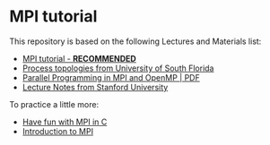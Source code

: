 # MPI tutorial

This repository is based on the following Lectures and Materials list: 

- [MPI tutorial - **RECOMMENDED**](https://mpitutorial.com/tutorials/)
- [Process topologies from University of South Florida](http://www.rc.usf.edu/tutorials/classes/tutorial/mpi/chapter10.html)
- [Parallel Programming in MPI and OpenMP | PDF](http://enformtk.u-aizu.ac.jp/courses/hpc/EijkhoutParComp.pdf)
- [Lecture Notes from Stanford University](http://adl.stanford.edu/cme342/Lecture_Notes.html)

To practice a little more: 

- [Have fun with MPI in C](https://www.codingame.com/playgrounds/47058/have-fun-with-mpi-in-c/lets-start-to-have-fun-with-mpi)
- [Introduction to MPI](https://www.codingame.com/playgrounds/349/introduction-to-mpi/introduction-to-distributed-computing)
